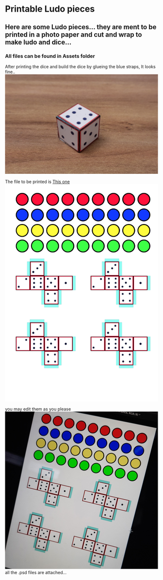 
# Printable Ludo pieces

## Here are some Ludo pieces... they are ment to be printed in a photo paper and cut and wrap to make ludo and dice...


### All files can be found in Assets folder

After printing the dice and build the dice by glueing the blue straps, It looks fine..
![alt text](Assets/Dice_build.jpg)

The file to be printed is [This one](Assets/All_to_be_printed.jpg)
![alt text](Assets/All_to_be_printed.jpg)

you may edit them as you please
![alt text](Assets/Edit_if_required.jpg)
all the .psd files are attached...